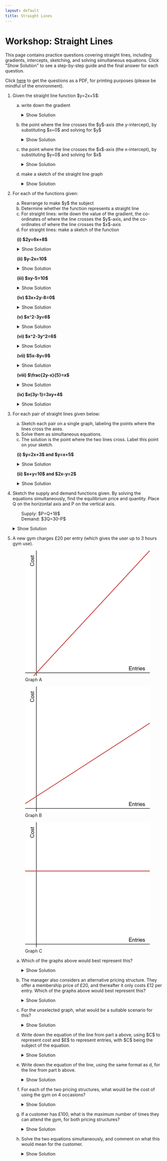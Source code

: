 ```yaml
---
layout: default
title: Straight Lines
---
```


# Workshop: Straight Lines

This page contains practice questions covering straight lines, including gradients, intercepts, sketching, and solving simultaneous equations. Click "Show Solution" to see a step-by-step guide and the final answer for each question.

Click <a href="WS_NBS4107A_straightlines.pdf" target="_blank">here</a> to get the questions as a PDF, for printing purposes (please be mindful of the environment).

<ol class="workshop-questions">
<li class="question-section">
  <p>Given the straight line function $y=2x+5$:</p>
  <ol style="list-style-type: lower-alpha; padding-left: 2em;">
    <li class="question-item">
      <p class="question-text">write down the gradient</p>
      <details class="solution-details">
        <summary>Show Solution</summary>
        <div class="solution-content">
          <p>The equation is in the form $y=mx+c$, where $m$ is the gradient.</p>
          <p><strong>Answer:</strong> The gradient is 2.</p>
        </div>
      </details>
    </li>
    <li class="question-item">
      <p class="question-text">the point where the line crosses the $y$-axis (the y-intercept), by substituting $x=0$ and solving for $y$</p>
      <details class="solution-details">
        <summary>Show Solution</summary>
        <div class="solution-content">
          <p>Set $x=0$: $y = 2(0) + 5 = 5$.</p>
          <p><strong>Answer:</strong> The y-intercept is at (0, 5).</p>
        </div>
      </details>
    </li>
    <li class="question-item">
      <p class="question-text">the point where the line crosses the $x$-axis (the x-intercept), by substituting $y=0$ and solving for $x$</p>
      <details class="solution-details">
        <summary>Show Solution</summary>
        <div class="solution-content">
          <p>Set $y=0$: $0 = 2x + 5 \implies -5 = 2x \implies x = -2.5$.</p>
          <p><strong>Answer:</strong> The x-intercept is at (-2.5, 0).</p>
        </div>
      </details>
    </li>
    <li class="question-item">
      <p class="question-text">make a sketch of the straight line graph</p>
      <details class="solution-details">
        <summary>Show Solution</summary>
        <div class="solution-content">
          <p>Draw a straight line that passes through the y-axis at (0, 5) and the x-axis at (-2.5, 0).</p>
          <div class="solution-image">
            <img src="../assets/images/algebra/w_lines_a_im1a.png" alt="A sketch of the line y=2x+5, showing it passes through the y-axis at (0, 5) and the x-axis at (-2.5, 0).">
          </div>
        </div>
      </details>
    </li>
  </ol>
</li>

<li class="question-section">
  <p>For each of the functions given:</p>
  <ol style="list-style-type: lower-alpha; padding-left: 2em;">
      <li>Rearrange to make $y$ the subject</li>
      <li>Determine whether the function represents a straight line</li>
      <li>For straight lines: write down the value of the gradient, the co-ordinates of where the line crosses the $y$-axis, and the co-ordinates of where the line crosses the $x$-axis</li>
      <li>For straight lines: make a sketch of the function</li>
  </ol>
  <ul style="list-style-type: none; padding-left: 1em; margin-top: 1em;">
    <li class="question-item">
      <p class="question-label"><strong>(i) $2y=6x+8$</strong></p>
      <details class="solution-details"><summary>Show Solution</summary><div class="solution-content">
        <p>a) Divide all terms by 2 to get $y=3x+4$.<br>b) Yes, this is a straight line.<br>c) The gradient is 3, the y-intercept is (0, 4), and the x-intercept is (-4/3, 0).</p>
        <div class="solution-image"><img src="../assets/images/algebra/w_lines_a_im2a.png" alt="A sketch of the line y=3x+4."></div>
      </div></details>
    </li>
    <li class="question-item">
      <p class="question-label"><strong>(ii) $y-2x=10$</strong></p>
      <details class="solution-details"><summary>Show Solution</summary><div class="solution-content">
        <p>a) Add 2x to both sides to get $y=2x+10$.<br>b) Yes, this is a straight line.<br>c) The gradient is 2, the y-intercept is (0, 10), and the x-intercept is (-5, 0).</p>
        <div class="solution-image"><img src="../assets/images/algebra/w_lines_a_im2b.png" alt="A sketch of the line y=2x+10."></div>
      </div></details>
    </li>
    <li class="question-item">
      <p class="question-label"><strong>(iii) $xy-5=10$</strong></p>
      <details class="solution-details"><summary>Show Solution</summary><div class="solution-content">
        <p>a) Rearrange to get $y = \frac{15}{x}$.<br>b) No, this is not a straight line because x is in the denominator.</p>
      </div></details>
    </li>
     <li class="question-item">
      <p class="question-label"><strong>(iv) $3x+2y-8=0$</strong></p>
      <details class="solution-details"><summary>Show Solution</summary><div class="solution-content">
        <p>a) Rearrange to get $y = -\frac{3}{2}x + 4$.<br>b) Yes, this is a straight line.<br>c) The gradient is -3/2, the y-intercept is (0, 4), and the x-intercept is (8/3, 0).</p>
        <div class="solution-image"><img src="../assets/images/algebra/w_lines_a_im2c.png" alt="A sketch of the line y=-1.5x+4."></div>
      </div></details>
    </li>
     <li class="question-item">
      <p class="question-label"><strong>(v) $x^2-3y=6$</strong></p>
      <details class="solution-details"><summary>Show Solution</summary><div class="solution-content">
        <p>a) Rearrange to get $y = \frac{x^2}{3} - 2$.<br>b) No, the $x^2$ term means it is a parabola, not a straight line.</p>
      </div></details>
    </li>
     <li class="question-item">
      <p class="question-label"><strong>(vi) $x^2-3y^2=6$</strong></p>
      <details class="solution-details"><summary>Show Solution</summary><div class="solution-content">
        <p>a) Rearrange to get $y = \pm\sqrt{\frac{x^2-6}{3}}$.<br>b) No, the squared terms mean this is not a straight line.</p>
      </div></details>
    </li>
    <li class="question-item">
      <p class="question-label"><strong>(vii) $5x-8y=9$</strong></p>
      <details class="solution-details"><summary>Show Solution</summary><div class="solution-content">
        <p>a) Rearrange to get $y = \frac{5}{8}x - \frac{9}{8}$.<br>b) Yes, this is a straight line.<br>c) The gradient is 5/8, the y-intercept is (0, -9/8), and the x-intercept is (9/5, 0).</p>
        <div class="solution-image"><img src="../assets/images/algebra/w_lines_a_im2d.png" alt="A sketch of the line y=(5/8)x - (9/8)."></div>
      </div></details>
    </li>
    <li class="question-item">
      <p class="question-label"><strong>(viii) $\frac{2y-x}{5}=x$</strong></p>
      <details class="solution-details"><summary>Show Solution</summary><div class="solution-content">
        <p>a) Rearrange to get $y = 3x$.<br>b) Yes, this is a straight line.<br>c) The gradient is 3, and it passes through the origin (0, 0).</p>
        <div class="solution-image"><img src="../assets/images/algebra/w_lines_a_im2e.png" alt="A sketch of the line y=3x."></div>
      </div></details>
    </li>
    <li class="question-item">
        <p class="question-label"><strong>(ix) $x(3y-1)=3xy+4$</strong></p>
        <details class="solution-details"><summary>Show Solution</summary><div class="solution-content">
            <p>a) Expand and simplify to get $-x=4$, or $x=-4$.<br>b) Yes, this is a vertical straight line.<br>c) The gradient is undefined, there is no y-intercept, and the x-intercept is (-4, 0).</p>
            <div class="solution-image"><img src="../assets/images/algebra/w_lines_a_im2f.png" alt="A sketch of a vertical line at x=-4."></div>
        </div></details>
    </li>
  </ul>
</li>

<li class="question-section">
  <p>For each pair of straight lines given below:</p>
    <ol style="list-style-type: lower-alpha; padding-left: 2em;">
      <li>Sketch each pair on a single graph, labeling the points where the lines cross the axes.</li>
      <li>Solve them as simultaneous equations.</li>
      <li>The solution is the point where the two lines cross. Label this point on your sketch.</li>
  </ol>
  <ul style="list-style-type: none; padding-left: 1em; margin-top: 1em;">
      <li class="question-item">
        <p class="question-label"><strong>(i) $y=2x+3$ and $y=x+5$</strong></p>
        <details class="solution-details"><summary>Show Solution</summary><div class="solution-content">
            <p>b) Set equations equal: $2x+3 = x+5 \implies x=2$. Substitute back to find $y=7$.<br>c) The intersection point is (2, 7).</p>
            <div class="solution-image"><img src="../assets/images/algebra/w_lines_a_im3a.png" alt="Sketch of y=2x+3 and y=x+5 intersecting at (2, 7)."></div>
        </div></details>
      </li>
      <li class="question-item">
        <p class="question-label"><strong>(ii) $x+y=10$ and $2x-y=2$</strong></p>
        <details class="solution-details"><summary>Show Solution</summary><div class="solution-content">
            <p>b) Add equations to eliminate y: $3x=12 \implies x=4$. Substitute back to find $y=6$.<br>c) The intersection point is (4, 6).</p>
            <div class="solution-image"><img src="../assets/images/algebra/w_lines_a_im3b.png" alt="Sketch of x+y=10 and 2x-y=2 intersecting at (4, 6)."></div>
        </div></details>
      </li>
  </ul>
</li>

<li class="question-section">
  <div class="question-text">
    <p>Sketch the supply and demand functions given. By solving the equations simultaneously, find the equilibrium price and quantity. Place Q on the horizontal axis and P on the vertical axis.</p>
    <p style="margin-left: 2em;">Supply: $P=Q+18$<br>Demand: $3Q=30-P$</p>
  </div>
  <details class="solution-details">
    <summary>Show Solution</summary>
    <div class="solution-content">
      <p>Rearrange demand to $P=30-3Q$. Set supply equal to demand: $Q+18 = 30-3Q \implies 4Q=12 \implies Q=3$. Substitute into the supply equation to find $P = 3+18 = 21$.</p>
      <p><strong>Answer:</strong> Equilibrium is at Quantity=3, Price=21.</p>
      <div class="solution-image">
        <img src="../assets/images/algebra/w_lines_a_im4.png" alt="Supply and demand graph showing intersection at (3, 21).">
      </div>
    </div>
  </details>
</li>

<li class="question-section">
  <p>A new gym charges £20 per entry (which gives the user up to 3 hours gym use).</p>
  <div class="shared-images-container">
    <figure class="shared-image">
      <img src="../assets/images/algebra/w_lines_q_im1.png" alt="A line with a positive gradient and going through the origin.">
      <figcaption>Graph A</figcaption>
    </figure>
    <figure class="shared-image">
      <img src="../assets/images/algebra/w_lines_q_im2.png" alt="A line with a positive gradient and positive y-intercept.">
      <figcaption>Graph B</figcaption>
    </figure>
    <figure class="shared-image">
      <img src="../assets/images/algebra/w_lines_q_im3.png" alt="A horizontal line with a positive y-intercept.">
      <figcaption>Graph C</figcaption>
    </figure>
  </div>
  <ol class="question-list" style="list-style-type: lower-alpha; padding-left: 2em;">
    <li class="question-item">
      <p class="question-text">Which of the graphs above would best represent this?</p>
      <details class="solution-details"><summary>Show Solution</summary><div class="solution-content">
        <p>This has no starting cost and a positive gradient of £20.</p>
        <p><strong>Answer:</strong> Graph A</p>
      </div></details>
    </li>
    <li class="question-item">
      <p class="question-text">The manager also considers an alternative pricing structure. They offer a membership price of £20, and thereafter it only costs £12 per entry. Which of the graphs above would best represent this?</p>
      <details class="solution-details"><summary>Show Solution</summary><div class="solution-content">
        <p>This has a starting cost of £20 (the y-intercept) and a positive gradient of £12.</p>
        <p><strong>Answer:</strong> Graph B</p>
      </div></details>
    </li>
    <li class="question-item">
      <p class="question-text">For the unselected graph, what would be a suitable scenario for this?</p>
      <details class="solution-details"><summary>Show Solution</summary><div class="solution-content">
        <p>Graph C has a zero gradient, so there is no cost per session, and a positive intercept, so a one-off cost.</p>
        <p><strong>Answer:</strong> Graph C: For example, pay a one-off fee of £60 and attend as many sessions as you like (perhaps in a given time-frame).</p>
      </div></details>
    </li>
    <li class="question-item">
      <p class="question-text">Write down the equation of the line from part a above, using $C$ to represent cost and $E$ to represent entries, with $C$ being the subject of the equation.</p>
      <details class="solution-details"><summary>Show Solution</summary><div class="solution-content"><p><strong>Answer:</strong> $C = 20E$</p></div></details>
    </li>
    <li class="question-item">
      <p class="question-text">Write down the equation of the line, using the same format as d, for the line from part b above.</p>
      <details class="solution-details"><summary>Show Solution</summary><div class="solution-content"><p><strong>Answer:</strong> $C = 12E + 20$</p></div></details>
    </li>
    <li class="question-item">
      <p class="question-text">For each of the two pricing structures, what would be the cost of using the gym on 4 occasions?</p>
      <details class="solution-details"><summary>Show Solution</summary><div class="solution-content">
        <p>Structure 1: $C = 20 \times 4 = 80$.<br>Structure 2: $C = (12 \times 4) + 20 = 48 + 20 = 68$.</p>
        <p><strong>Answer:</strong> Structure 1: £80. Structure 2: £68.</p>
      </div></details>
    </li>
    <li class="question-item">
      <p class="question-text">If a customer has £100, what is the maximum number of times they can attend the gym, for both pricing structures?</p>
      <details class="solution-details"><summary>Show Solution</summary><div class="solution-content">
        <p>Structure 1: $100 \div 20 = 5$.<br>Structure 2: First pay the £20 fee, leaving £80. $80 \div 12 \approx 6.67$, so 6 complete entries.</p>
        <p><strong>Answer:</strong> Structure 1: 5 times. Structure 2: 6 times.</p>
      </div></details>
    </li>
    <li class="question-item">
      <p class="question-text">Solve the two equations simultaneously, and comment on what this would mean for the customer.</p>
      <details class="solution-details"><summary>Show Solution</summary><div class="solution-content">
        <p>Set equations equal: $20E = 12E + 20 \implies 8E = 20 \implies E = 2.5$.</p>
        <p><strong>Answer:</strong> The cost is the same at 2.5 entries. For 3 or more entries, the membership structure is cheaper.</p>
      </div></details>
    </li>
  </ol>
</li>

</ol>
